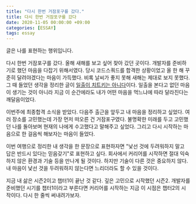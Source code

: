 ```yaml
---
title: "다시 한번 거잠포구를 갔다."
title: 다시 한번 거잠포구를 갔다
date: 2020-11-05 00:00:00 +09:00
categories: [ESSAY]
tags: essay
---
```


글은 나를 표현하는 행위입니다.

다시 한번 거잠포구를 갔다. 올해 새해를 보고 싶어 찾아 갔던 곳이다. 개발자를 준비하기로 했던 마음을 다잡기 위해서였다. 당시 코드스쿼드를 합격한 상황이었고 올 한 해 꾸준히 달려야겠다는 마음이 가득했다. 비록 날씨가 좋지 못해 새해는 제대로 보지 못했다. 그 때 들었던 생각을 정리한 글이 [일출이 치트키는 아니다](https://guswns1659.github.io/writing/%EC%9D%BC%EC%B6%9C%EC%9D%B4-%EC%B9%98%ED%8A%B8%ED%82%A4%EB%8A%94-%EC%95%84%EB%8B%88%EB%8B%A4/)이다. 일출을 본다고 없던 마음이 생기는 것이 아니라 지금 이 순간에라도 내가 어떤 마음을 먹느냐에 따라 달라진다는 깨달음이었다.

이번주에 최종합격 소식을 받았다. 다음주 출근을 앞두고 내 마음을 정리하고 싶었다. 여러 장소를 고민했는데 가장 먼저 떠오른 건 거잠포구였다. 불명확한 미래를 두고 고민했던 나를 돌아보며 현재의 나에게 수고했다고 말해주고 싶었다. 그리고 다시 시작하는 마음으로 한 걸음씩 해보자는 마음이 들었다.

이번 여행으로 정리한 내 생각을 한 문장으로 표현하자면 "낯선 것에 두려워하지 말고 답은 반드시 있다는 믿음갖기"로 표현하고 싶다. 회사에서 커리어를 시작하면 절대 익숙하지 않은 환경과 기술 등을 만나게 될 것이다. 하지만 기술이 다른 것은 중요하지 않다. 내 마음이 낯선 것을 두려워하지 않는다면 느리더라도 할 수 있을 것이다.

지금 내 삶은 시즌2이고 챕터1이 끝난 것 같다. 깊은 고민으로 시작했던 시즌2. 개발자를 준비했던 시기를 챕터1이라고 부른다면 커리어를 시작하는 지금 이 시점은 챕터2의 시작이다. 다시 한 줄씩 써내려가보자.

